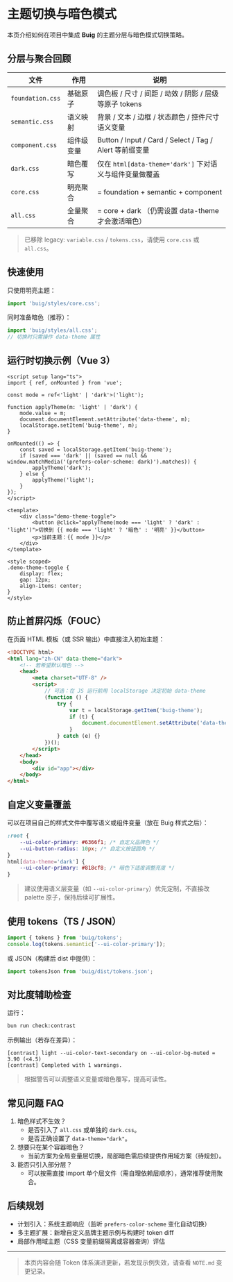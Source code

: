 # 主题切换与暗色模式

本页介绍如何在项目中集成 **Buig** 的主题分层与暗色模式切换策略。

## 分层与聚合回顾

| 文件             | 作用       | 说明                                                    |
| ---------------- | ---------- | ------------------------------------------------------- |
| `foundation.css` | 基础原子   | 调色板 / 尺寸 / 间距 / 动效 / 阴影 / 层级等原子 tokens  |
| `semantic.css`   | 语义映射   | 背景 / 文本 / 边框 / 状态颜色 / 控件尺寸语义变量        |
| `component.css`  | 组件级变量 | Button / Input / Card / Select / Tag / Alert 等前缀变量 |
| `dark.css`       | 暗色覆写   | 仅在 `html[data-theme='dark']` 下对语义与组件变量做覆盖 |
| `core.css`       | 明亮聚合   | = foundation + semantic + component                     |
| `all.css`        | 全量聚合   | = core + dark （仍需设置 data-theme 才会激活暗色）      |

> 已移除 legacy: `variable.css` / `tokens.css`，请使用 `core.css` 或 `all.css`。

## 快速使用

只使用明亮主题：

```ts
import 'buig/styles/core.css';
```

同时准备暗色（推荐）：

```ts
import 'buig/styles/all.css';
// 切换时只需操作 data-theme 属性
```

## 运行时切换示例（Vue 3）

```vue
<script setup lang="ts">
import { ref, onMounted } from 'vue';

const mode = ref<'light' | 'dark'>('light');

function applyTheme(m: 'light' | 'dark') {
    mode.value = m;
    document.documentElement.setAttribute('data-theme', m);
    localStorage.setItem('buig-theme', m);
}

onMounted(() => {
    const saved = localStorage.getItem('buig-theme');
    if (saved === 'dark' || (saved == null && window.matchMedia('(prefers-color-scheme: dark)').matches)) {
        applyTheme('dark');
    } else {
        applyTheme('light');
    }
});
</script>

<template>
    <div class="demo-theme-toggle">
        <button @click="applyTheme(mode === 'light' ? 'dark' : 'light')">切换到 {{ mode === 'light' ? '暗色' : '明亮' }}</button>
        <p>当前主题：{{ mode }}</p>
    </div>
</template>

<style scoped>
.demo-theme-toggle {
    display: flex;
    gap: 12px;
    align-items: center;
}
</style>
```

## 防止首屏闪烁（FOUC）

在页面 HTML 模板（或 SSR 输出）中直接注入初始主题：

```html
<!DOCTYPE html>
<html lang="zh-CN" data-theme="dark">
    <!-- 若希望默认暗色 -->
    <head>
        <meta charset="UTF-8" />
        <script>
            // 可选：在 JS 运行前用 localStorage 决定初始 data-theme
            (function () {
                try {
                    var t = localStorage.getItem('buig-theme');
                    if (t) {
                        document.documentElement.setAttribute('data-theme', t);
                    }
                } catch (e) {}
            })();
        </script>
    </head>
    <body>
        <div id="app"></div>
    </body>
</html>
```

## 自定义变量覆盖

可以在项目自己的样式文件中覆写语义或组件变量（放在 Buig 样式之后）：

```css
:root {
    --ui-color-primary: #6366f1; /* 自定义品牌色 */
    --ui-button-radius: 10px; /* 自定义按钮圆角 */
}
html[data-theme='dark'] {
    --ui-color-primary: #818cf8; /* 暗色下适度调整亮度 */
}
```

> 建议使用语义层变量（如 `--ui-color-primary`）优先定制，不直接改 palette 原子，保持后续可扩展性。

## 使用 tokens（TS / JSON）

```ts
import { tokens } from 'buig/tokens';
console.log(tokens.semantic['--ui-color-primary']);
```

或 JSON（构建后 dist 中提供）：

```ts
import tokensJson from 'buig/dist/tokens.json';
```

## 对比度辅助检查

运行：

```bash
bun run check:contrast
```

示例输出（若存在差异）：

```
[contrast] light --ui-color-text-secondary on --ui-color-bg-muted = 3.90 (<4.5)
[contrast] Completed with 1 warnings.
```

> 根据警告可以调整语义变量或暗色覆写，提高可读性。

## 常见问题 FAQ

1. 暗色样式不生效？
    - 是否引入了 `all.css` 或单独的 `dark.css`。
    - 是否正确设置了 `data-theme="dark"`。
2. 想要只在某个容器暗色？
    - 当前方案为全局变量层切换，局部暗色需后续提供作用域方案（待规划）。
3. 能否只引入部分层？
    - 可以按需直接 import 单个层文件（需自理依赖层顺序），通常推荐使用聚合。

## 后续规划

- 计划引入：系统主题响应（监听 `prefers-color-scheme` 变化自动切换）
- 多主题扩展：新增自定义品牌主题示例与构建时 token diff
- 局部作用域主题（CSS 变量前缀隔离或容器查询）评估

---

> 本页内容会随 Token 体系演进更新，若发现示例失效，请查看 `NOTE.md` 变更记录。
